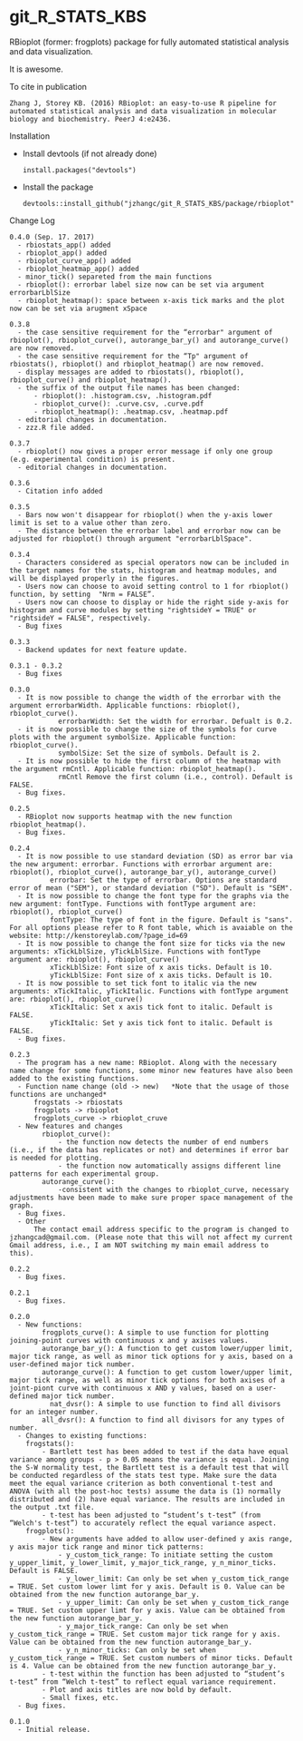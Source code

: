 # git_R_STATS_KBS
RBioplot (former: frogplots) package for fully automated statistical analysis and data visualization.

It is awesome.

To cite in publication
  
    Zhang J, Storey KB. (2016) RBioplot: an easy-to-use R pipeline for automated statistical analysis and data visualization in molecular biology and biochemistry. PeerJ 4:e2436.


Installation

  - Install devtools (if not already done)
  
        install.packages("devtools")
    
  - Install the package
  
        devtools::install_github("jzhangc/git_R_STATS_KBS/package/rbioplot")   


Change Log

    0.4.0 (Sep. 17. 2017)
      - rbiostats_app() added
      - rbioplot_app() added
      - rbioplot_curve_app() added
      - rbioplot_heatmap_app() added
      - minor_tick() separeted from the main functions
      - rbioplot(): errorbar label size now can be set via argument errorbarLblSize
      - rbioplot_heatmap(): space between x-axis tick marks and the plot now can be set via arugment xSpace
      
    0.3.8
      - the case sensitive requirement for the “errorbar" argument of rbioplot(), rbioplot_curve(), autorange_bar_y() and autorange_curve() are now removed.
      - the case sensitive requirement for the “Tp" argument of rbiostats(), rbioplot() and rbioplot_heatmap() are now removed.
      - display messages are added to rbiostats(), rbioplot(), rbioplot_curve() and rbioplot_heatmap().
      - the suffix of the output file names has been changed:
          - rbioplot(): .histogram.csv, .histogram.pdf
          - rbioplot_curve(): .curve.csv, .curve.pdf
          - rbioplot_heatmap(): .heatmap.csv, .heatmap.pdf
      - editorial changes in documentation.   
      - zzz.R file added.

    0.3.7
      - rbioplot() now gives a proper error message if only one group (e.g. experimental condition) is present.
      - editorial changes in documentation.

    0.3.6
      - Citation info added

    0.3.5
      - Bars now won't disappear for rbioplot() when the y-axis lower limit is set to a value other than zero.
      - The distance between the errorbar label and errorbar now can be adjusted for rbioplot() through argument "errorbarLblSpace".

    0.3.4
      - Characters considered as special operators now can be included in the target names for the stats, histogram and heatmap modules, and will be displayed properly in the figures.
      - Users now can choose to avoid setting control to 1 for rbioplot() function, by setting  "Nrm = FALSE”.
      - Users now can choose to display or hide the right side y-axis for histogram and curve modules by setting "rightsideY = TRUE" or "rightsideY = FALSE", respectively.
      - Bug fixes
    
    0.3.3
      - Backend updates for next feature update.

    0.3.1 - 0.3.2
      - Bug fixes

    0.3.0
      - It is now possible to change the width of the errorbar with the argument errorbarWidth. Applicable functions: rbioplot(), rbioplot_curve().
		        errorbarWidth: Set the width for errorbar. Defualt is 0.2.
      - it is now possible to change the size of the symbols for curve plots with the argument symbolSize. Applicable function: rbioplot_curve().
		        symbolSize: Set the size of symbols. Default is 2.
      - It is now possible to hide the first column of the heatmap with the argument rmCntl. Applicable function: rbioplot_heatmap().
		        rmCntl Remove the first column (i.e., control). Default is FALSE.
      - Bug fixes.

    0.2.5
      - RBioplot now supports heatmap with the new function rbioplot_heatmap().
      - Bug fixes.

    0.2.4
      - It is now possible to use standard deviation (SD) as error bar via the new argument: errorbar. Functions with errorbar argument are: rbioplot(), rbioplot_curve(), autorange_bar_y(), autorange_curve()
		      errorbar: Set the type of errorbar. Options are standard error of mean ("SEM"), or standard deviation ("SD"). Default is "SEM".
      - It is now possible to change the font type for the graphs via the new argument: fontType. Functions with fontType argument are: rbioplot(), rbioplot_curve()
	  	      fontType: The type of font in the figure. Default is "sans". For all options please refer to R font table, which is avaiable on the website: http://kenstoreylab.com/?page_id=69
      - It is now possible to change the font size for ticks via the new arguments: xTickLblSize, yTickLblSize. Functions with fontType argument are: rbioplot(), rbioplot_curve()
		      xTickLblSize: Font size of x axis ticks. Default is 10.
		      yTickLblSize: Font size of x axis ticks. Default is 10.
      - It is now possible to set tick font to italic via the new arguments: xTickItalic, yTickItalic. Functions with fontType argument are: rbioplot(), rbioplot_curve()
		      xTickItalic: Set x axis tick font to italic. Default is FALSE.
		      yTickItalic: Set y axis tick font to italic. Default is FALSE.
      - Bug fixes.

    0.2.3
      - The program has a new name: RBioplot. Along with the necessary name change for some functions, some minor new features have also been added to the existing functions. 
      - Function name change (old -> new)	*Note that the usage of those functions are unchanged*
  		  frogstats -> rbiostats
  		  frogplots -> rbioplot
  		  frogplots_curve -> rbioplot_cruve
      - New features and changes
  		    rbioplot_curve(): 
  			    - the function now detects the number of end numbers (i.e., if the data has replicates or not) and determines if error bar is needed for plotting.
  			    - the function now automatically assigns different line patterns for each experimental group. 
  		    autorange_curve():
  			    -consistent with the changes to rbioplot_curve, necessary adjustments have been made to make sure proper space management of the graph.
      - Bug fixes.
      - Other
          The contact email address specific to the program is changed to jzhangcad@gmail.com. (Please note that this will not affect my current Gmail address, i.e., I am NOT switching my main email address to this).

    0.2.2
      - Bug fixes.

    0.2.1
      - Bug fixes.

    0.2.0
      - New functions:
  		    frogplots_curve(): A simple to use function for plotting joining-point curves with continuous x and y axises values.
  		    autorange_bar_y(): A function to get custom lower/upper limit, major tick range, as well as minor tick options for y axis, based on a user-defined major tick number.
  		    autorange_curve(): A function to get custom lower/upper limit, major tick range, as well as minor tick options for both axises of a joint-piont curve with continuous x AND y values, based on a user-defined major tick number.
    		  nat_dvsr(): A simple to use function to find all divisors for an integer number.
  		    all_dvsr(): A function to find all divisors for any types of number.
      - Changes to existing functions:
  	    frogstats(): 
  		    - Bartlett test has been added to test if the data have equal variance among groups - p > 0.05 means the variance is equal. Joining the S-W normality test, the Bartlett test is a default test that will be conducted regardless of the stats test type. Make sure the data meet the equal variance criterion as both conventional t-test and ANOVA (with all the post-hoc tests) assume the data is (1) normally distributed and (2) have equal variance. The results are included in the output .txt file.
  		    - t-test has been adjusted to “student’s t-test” (from “Welch's t-test”) to accurately reflect the equal variance aspect.
  	    frogplots():
      		- New arguments have added to allow user-defined y axis range, y axis major tick range and minor tick patterns:
      			- y_custom_tick_range: To initiate setting the custom y_upper_limit, y_lower_limit, y_major_tick_range, y_n_minor_ticks. Default is FALSE.
      			- y_lower_limit: Can only be set when y_custom_tick_range = TRUE. Set custom lower limt for y axis. Default is 0. Value can be obtained from the new function autorange_bar_y.
      			- y_upper_limit: Can only be set when y_custom_tick_range = TRUE. Set custom upper limt for y axis. Value can be obtained from the new function autorange_bar_y.
      			- y_major_tick_range: Can only be set when y_custom_tick_range = TRUE. Set custom major tick range for y axis. Value can be obtained from the new function autorange_bar_y.
      			- y_n_minor_ticks: Can only be set when y_custom_tick_range = TRUE. Set custom numbers of minor ticks. Default is 4. Value can be obtained from the new function autorange_bar_y.
      		- t-test within the function has been adjusted to “student’s t-test” from “Welch t-test” to reflect equal variance requirement.
      		- Plot and axis titles are now bold by default. 
      		- Small fixes, etc.
      - Bug fixes.

    0.1.0
      - Initial release.
